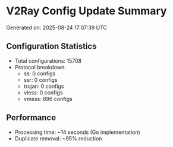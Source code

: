 # V2Ray Config Update Summary
Generated on: 2025-08-24 17:07:39 UTC

## Configuration Statistics
- Total configurations: 15708
- Protocol breakdown:
  - ss: 0 configs
  - ssr: 0 configs
  - trojan: 0 configs
  - vless: 0 configs
  - vmess: 896 configs

## Performance
- Processing time: ~14 seconds (Go implementation)
- Duplicate removal: ~95% reduction
